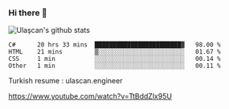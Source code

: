 ### Hi there 👋


<!--
**UlascanKilic/ulascankilic** is a ✨ _special_ ✨ repository because its `README.md` (this file) appears on your GitHub profile.

Here are some ideas to get you started:

- 🔭 I’m currently working on ...
- 🌱 I’m currently learning ...
- 👯 I’m looking to collaborate on ...
- 🤔 I’m looking for help with ...
- 💬 Ask me about ...
- 📫 How to reach me: ...
- 😄 Pronouns: ...
- ⚡ Fun fact: ...
-->

![Ulaşcan's github stats](https://github-readme-stats.vercel.app/api?username=ulascankilic&show_icons=true&title_color=fff&icon_color=79ff97&text_color=9f9f9f&bg_color=151515)


<!--START_SECTION:waka-->
```text
C#      20 hrs 33 mins  ████████████████████████▓   98.00 % 
HTML    21 mins         ▒░░░░░░░░░░░░░░░░░░░░░░░░   01.67 % 
CSS     1 min           ░░░░░░░░░░░░░░░░░░░░░░░░░   00.14 % 
Other   1 min           ░░░░░░░░░░░░░░░░░░░░░░░░░   00.11 % 
```
<!--END_SECTION:waka-->


Turkish resume : ulascan.engineer


<youtube>https://www.youtube.com/watch?v=TtBddZlx95U</youtube>



